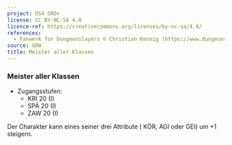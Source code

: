 ```yaml
---
project: DS4 SRD+
license: CC BY-NC-SA 4.0
licence-ref: https://creativecommons.org/licenses/by-nc-sa/4.0/
references: 
  - Fanwerk for Dungeonslayers © Christian Kennig (https://www.dungeonslayers.net/)
source: GRW
title: Meister aller Klassen
---
```


### Meister aller Klassen

- Zugangsstufen:
  - KRI 20 (I)
  - SPÄ 20 (I)
  - ZAW 20 (I)

Der Charakter kann eines seiner drei Attribute ( KÖR, AGI oder GEI) um +1 steigern.

